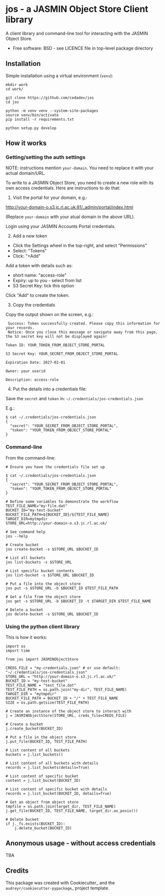 # jos - a JASMIN Object Store Client library

A client library and command-line tool for interacting with the JASMIN Object Store.

* Free software: BSD - see LICENCE file in top-level package directory

## Installation

Simple installation using a virtual environment (`venv`):

```
mkdir work
cd work/

git clone https://github.com/cedadev/jos
cd jos

python -m venv venv --system-site-packages
source venv/bin/activate
pip install -r requirements.txt

python setup.py develop
``` 

## How it works

### Getting/setting the auth settings

NOTE: instructions mention `your-domain`. You need to replace it with your actual domain/URL.

To write to a JASMIN Object Store, you need to create a new role with its own access credentials.
Here are instructions to do that:

1. Visit the portal for your domain, e.g.:

  http://your-domain-o.s3.jc.rl.ac.uk:81/_admin/portal/index.html

  (Replace `your-domain` with your atual domain in the above URL).

  Login using your JASMIN Accounts Portal credentials.

2. Add a new token

- Click the Settings wheel in the top-right, and select "Permissions"
- Select: "Tokens"
- Click: "+Add"

Add a token with details such as:

- short name: "access-role"
- Expiry: up to you - select from list
- S3 Secret Key: tick this option

Click "Add" to create the token.

3. Copy the credentials

Copy the output shown on the screen, e.g.:

```
 Success: Token successfully created. Please copy this information for your records.
 Notice: Once you close this message or navigate away from this page, the S3 secret key will not be displayed again!

Token ID: YOUR_TOKEN_FROM_OBJECT_STORE_PORTAL

S3 Secret Key: YOUR_SECRET_FROM_OBJECT_STORE_PORTAL

Expiration Date: 2027-02-01

Owner: your userid

Description: access-role
```

4. Put the details into a credentials file:

Save the `secret` and `token` in: `~/.credentials/jos-credentials.json`

E.g.:

```
$ cat ~/.credentials/jos-credentials.json
{
  "secret": "YOUR_SECRET_FROM_OBJECT_STORE_PORTAL",
  "token": "YOUR_TOKEN_FROM_OBJECT_STORE_PORTAL"
}
```

### Command-line

From the command-line:

```
# Ensure you have the credentials file set up

$ cat ~/.credentials/jos-credentials.json
{
  "secret": "YOUR_SECRET_FROM_OBJECT_STORE_PORTAL",
  "token": "YOUR_TOKEN_FROM_OBJECT_STORE_PORTAL"
}

# Define some variables to demonstrate the workflow
TEST_FILE_NAME="my-file.dat"
BUCKET_ID="my-test-bucket"
BUCKET_FILE_PATH=${BUCKET_ID}/${TEST_FILE_NAME}
TARGET_DIR=mytmpdir
STORE_URL=http://your-domain-o.s3.jc.rl.ac.uk/

# See command help
jos --help

# Create bucket
jos create-bucket -s $STORE_URL $BUCKET_ID

# List all buckets
jos list-buckets -s $STORE_URL

# List specific bucket contents
jos list-bucket -s $STORE_URL $BUCKET_ID

# Put a file into the object store
jos put -s $STORE_URL -b $BUCKET_ID $TEST_FILE_PATH

# Get a file from the object store
jos get -s $STORE_URL -b $BUCKET_ID -t $TARGET_DIR $TEST_FILE_NAME

# Delete a bucket
jos delete-bucket -s $STORE_URL $BUCKET_ID

```

### Using the python client library
 
This is how it works:

```
import os
import time

from jos import JASMINObjectStore

CREDS_FILE = "my-credentials.json" # or use default: "~/.credentials/jos-credentials.json"
STORE_URL = "http://your-domain-o.s3.jc.rl.ac.uk/"
BUCKET_ID = "my-test-bucket"
TEST_FILE_NAME = "test_file.dat"
TEST_FILE_PATH = os.path.join("my-dir", TEST_FILE_NAME)
TARGET_DIR = "mytmpdir"
BUCKET_FILE_PATH = BUCKET_ID + "/" + TEST_FILE_NAME
SIZE = os.path.getsize(TEST_FILE_PATH)

# Create an instance of the object store to interact with
j = JASMINObjectStore(STORE_URL, creds_file=CREDS_FILE)

# Create a bucket
j.create_bucket(BUCKET_ID)

# Put a file in the object store
j.put_file(BUCKET_ID, TEST_FILE_PATH)

# List content of all buckets
buckets = j.list_buckets()

# List content of all buckets with details
records = j.list_buckets(details=True)

# List content of specific bucket
content = j.list_bucket(BUCKET_ID)

# List content of specific bucket with details
records = j.list_bucket(BUCKET_ID, details=True)

# Get an object from object store
tmpfile = os.path.join(target_dir, TEST_FILE_NAME)
j.get_file(BUCKET_ID, TEST_FILE_NAME, target_dir.as_posix())

# Delete bucket
if j._fs.exists(BUCKET_ID):
    j.delete_bucket(BUCKET_ID)

```

## Anonymous usage - without access credentials

TBA

## Credits

This package was created with Cookiecutter_ and the `audreyr/cookiecutter-pypackage`_ project template.


